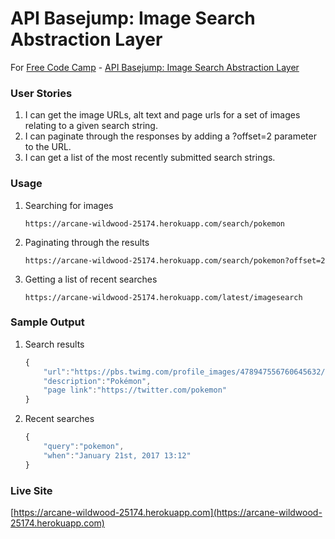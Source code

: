 # API Basejump: Image Search Abstraction Layer


For [Free Code Camp](http://freecodecamp.com) - [API Basejump: Image Search Abstraction Layer](https://www.freecodecamp.com/challenges/image-search-abstraction-layer)


### User Stories

1. I can get the image URLs, alt text and page urls for a set of images relating to a given search string.
2. I can paginate through the responses by adding a ?offset=2 parameter to the URL.
3. I can get a list of the most recently submitted search strings.


### Usage

1. Searching for images
	```
	https://arcane-wildwood-25174.herokuapp.com/search/pokemon
	```
2. Paginating through the results
	```
	https://arcane-wildwood-25174.herokuapp.com/search/pokemon?offset=2
	```
3. Getting a list of recent searches
	```
	https://arcane-wildwood-25174.herokuapp.com/latest/imagesearch
	```

### Sample Output

1. Search results
	```javascript
	{
		"url":"https://pbs.twimg.com/profile_images/478947556760645632/IwdfeL3J_400x400.png",
		"description":"Pokémon",
		"page link":"https://twitter.com/pokemon"
	}
	```
2. Recent searches
	```javascript
	{
		"query":"pokemon",
		"when":"January 21st, 2017 13:12"
	}
	```

### Live Site
[https://arcane-wildwood-25174.herokuapp.com](https://arcane-wildwood-25174.herokuapp.com)